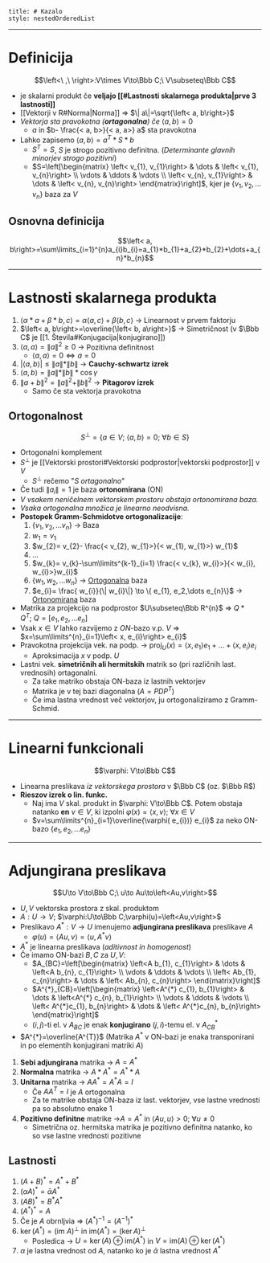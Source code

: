 ```table-of-contents
title: # Kazalo
style: nestedOrderedList
```

---
# Definicija
$$\left<\ ,\ \right>:V\times V\to\Bbb C;\ V\subseteq\Bbb C$$
- je skalarni produkt če **veljajo [[#Lastnosti skalarnega produkta|prve 3 lastnosti]]**
- [[Vektorji v R#Norma|Norma]] => $\| a\|=\sqrt{\left< a,  b\right>}$
- *Vektorja sta pravokotna (**ortagonalna**) če* $\left< a, b\right>=0$
	- $a$ in $b- \frac{< a, b>}{< a, a>} a$ sta pravokotna
- Lahko zapisemo $\left< a,  b\right>= a^{T}*S* b$
	- $S^{T}=S$, $S$ je strogo pozitivno definitna. (*Determinante glavnih minorjev strogo pozitivni*)
	- $S=\left[\begin{matrix} \left< v_{1},  v_{1}\right> & \dots & \left< v_{1},  v_{n}\right> \\ \vdots & \ddots & \vdots \\ \left< v_{n},  v_{1}\right> & \dots & \left< v_{n},  v_{n}\right> \end{matrix}\right]$, kjer je $\{ v_{1}, v_2,\dots v_{n}\}$ baza za $V$
## Osnovna definicija
$$\left< a,  b\right>=\sum\limits_{i=1}^{n}a_{i}b_{i}=a_{1}*b_{1}+a_{2}*b_{2}+\dots+a_{n}*b_{n}$$

---
# Lastnosti skalarnega produkta
1. $\left<\alpha* a+\beta* b, c\right>=\alpha\left< a, c\right>+\beta\left< b,  c\right>$ -> Linearnost v prvem faktorju
2. $\left< a, b\right>=\overline{\left< b, a\right>}$ -> Simetričnost (v $\Bbb C$ je [[1. Števila#Konjugacija|konjugirano]])
3. $\left< a,  a\right>=\| a\|^2\ge0$ -> Pozitivna definitnost
	- $\left< a,  a\right>=0\iff  a=0$
4. $|\left< a, b\right>|\le\| a\|*\| b\|$ -> **Cauchy-schwartz izrek**
5. $\left< a, b\right>=\| a\|*\| b\|*\cos{\gamma}$
6. $\| a+ b\|^{2}=\| a\|^{2}+\| b\|^{2}$ -> **Pitagorov izrek**
	- Samo če sta vektorja pravokotna
## Ortogonalnost
$$S^{\perp}=\{ a\in V;\ \left< a,  b\right>=0;\ \forall b\in S\}$$
- Ortogonalni komplement
- $S^{\perp}$ je [[Vektorski prostori#Vektorski podprostor|vektorski podprostor]] v $V$
	- $S^{\perp}$ rečemo "*$S$ ortagonalno*"
- Če tudi $\| a_{i}\|=1$ je baza **ortonomirana** (ON)
- *V vsakem neničelnem vektorskem prostoru obstaja ortonomirana baza.*
- *Vsaka ortogonalna množica je linearno neodvisna.*
- **Postopek Gramm-Schmidotve ortogonalizacije**:
	1. $\{ v_{1}, v_2,\dots v_{n}\}$ -> Baza
	2. $w_{1}= v_{1}$
	3. $w_{2}= v_{2}- \frac{< v_{2},  w_{1}>}{< w_{1}, w_{1}>} w_{1}$
	4. ...
	5. $w_{k}= v_{k}-\sum\limits^{k-1}_{i=1} \frac{< v_{k},  w_{i}>}{< w_{i},  w_{i}>}w_{i}$
	6. $\{ w_{1}, w_2,\dots w_{n}\}$ -> <u>Ortogonalna</u> baza
	7. $e_{i}= \frac{ w_{i}}{\| w_{i}\|} \to  \{ e_{1}, e_2,\dots e_{n}\}$ -> <u>Ortonomirana</u> baza
- Matrika za projekcijo na podprostor $U\subseteq\Bbb R^{n}$ => $Q*Q^{T};\ Q=[ e_{1}, e_2,\dots e_{n}]$
- Vsak $x\in V$ lahko razvijemo z *ON*-bazo v.p. $V$ => $x=\sum\limits^{n}_{i=1}\left< x,  e_{i}\right> e_{i}$
- Pravokotna projekcija vek. na podp. -> $\text{proj}_{U}(x)=\left< x,  e_{1}\right>e_{1}+\dots+\left< x,  e_{i}\right>e_{i}$
	- Aproksimacija $x$ v podp. $U$
- Lastni vek. **simetričnih ali hermitskih** matrik so (pri različnih last. vrednosih) ortagonalni.
	- Za take matriko obstaja ON-baza iz lastnih vektorjev
	- Matrika je v tej bazi diagonalna ($A=PDP^{T}$)
	- Če ima lastna vrednost več vektorjov, ju ortogonaliziramo z Gramm-Schmid.

---
# Linearni funkcionali
$$\varphi: V\to\Bbb C$$
- Linearna preslikava *iz vektorskega prostora* v $\Bbb C$ (oz. $\Bbb R$)
- **Rieszov izrek o lin. funkc.**
	- Naj ima $V$ skal. produkt in $\varphi: V\to\Bbb C$. Potem obstaja natanko **en** $v\in V$, ki izpolni $\varphi(x)=\left< x,  v\right>;\ \forall x\in V$
	- $v=\sum\limits^{n}_{i=1}\overline{\varphi( e_{i})} e_{i}$ za neko ON-bazo $\{ e_{1}, e_2,\dots e_{n}\}$

---
# Adjungirana preslikava
$$U\to V\to\Bbb C;\ u\to Au\to\left<Au,v\right>$$
- $U, V$ vektorska prostora z skal. produktom
- $A:U\to V$; $\varphi:U\to\Bbb C;\varphi(u)=\left<Au,v\right>$
- Preslikavo $A^{*}:V\to U$ imenujemo **adjungirana preslikava** preslikave $A$
	- $\varphi(u)=\left<Au,v\right>=\left<u,A^{*}v\right>$
- $A^{*}$ je linearna preslikava (*aditivnost in homogenost*)
- Če imamo ON-bazi $B,C$ za $U,V$:
	- $A_{BC}=\left[\begin{matrix} \left<A b_{1},  c_{1}\right> & \dots & \left<A b_{n},  c_{1}\right> \\ \vdots & \ddots & \vdots \\ \left< Ab_{1},  c_{n}\right> & \dots & \left< Ab_{n},  c_{n}\right> \end{matrix}\right]$
	- $A^{*}_{CB}=\left[\begin{matrix} \left<A^{*} c_{1},  b_{1}\right> & \dots & \left<A^{*} c_{n},  b_{1}\right> \\ \vdots & \ddots & \vdots \\ \left< A^{*}c_{1},  b_{n}\right> & \dots & \left< A^{*}c_{n},  b_{n}\right> \end{matrix}\right]$
	- $(i,j)$-ti el. v $A_{BC}$ je enak **konjugirano** $(j,i)$-temu el. v $A^{*}_{CB}$
- $A^{*}=\overline{A^{T}}$ (Matrika $A^{*}$ v ON-bazi je enaka transponirani in po elementih konjugirani matriki $A$)
1. **Sebi adjungirana** matrika -> $A=A^{*}$
2. **Normalna** matrika -> $A*A^{*}=A^{*}*A$
3. **Unitarna** matrika -> $AA^{*}=A^{*}A=I$
	- Če $AA^{T}=I$ je $A$ ortogonalna
	- Za te matrike obstaja ON-baza iz last. vektorjev, vse lastne vrednosti pa so absolutno enake $1$
4. **Pozitivno definitne** matrike ->$A=A^{*}$ in $\left<Au,u\right>>0;\ \forall u\ne0$
	- Simetrična oz. hermitska matrika je pozitivno definitna natanko, ko so vse lastne vrednosti pozitivne
## Lastnosti
1. $(A+B)^{*}=A^{*}+B^{*}$
2. $(\alpha A)^{*}=\bar\alpha A^{*}$
3. $(AB)^{*}=B^{*}A^{*}$
4. $(A^{*})^{*}=A$
5. Če je $A$ obrnljvia => $(A^{*})^{-1}=(A^{-1})^{*}$
6. $\ker(A^{*})=(\text{im }A)^{\perp}$ in $\text{im}(A^{*})=(\ker A)^{\perp}$
	- Posledica -> $U=\ker(A)\oplus\text{im}(A^{*})$ in $V=\text{im}(A)\oplus\ker(A^{*})$
7. $\alpha$ je lastna vrednost od $A$, natanko ko je $\bar\alpha$ lastna vrednost $A^{*}$